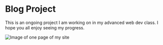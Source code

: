 # Blog Project
This is an ongoing project I am working on in my advanced web dev class. I hope you all enjoy seeing my progress.

![Image of one page of my site](https://i.ibb.co/FYVydMD/Screen-Shot-2020-11-21-at-4-06-19-AM.png)
